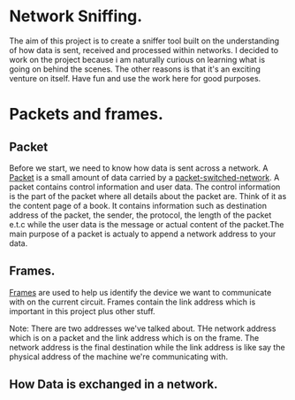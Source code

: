 # Network Sniffing.
The aim of this project is to create a sniffer tool built on the understanding of how data is sent, received and processed within networks.
I decided to work on the project because i am naturally curious on learning what is going on behind the scenes. The other reasons is that it's an exciting
venture on itself. Have fun and use the work here for good purposes.

# Packets and frames.
## Packet
Before we start, we need to know how data is sent across a network. A [Packet](https://en.wikipedia.org/wiki/Network_packet) is a small amount of data carried by a
[packet-switched-network](https://en.wikipedia.org/wiki/Packet_switching). A packet contains control information and user data. The control information is the
part of the packet where all details about the packet are. Think of it as the content page of a book. It contains information such as destination address of the
packet, the sender, the protocol, the length of the packet e.t.c while the user data is the message or actual content of the packet.The main purpose of a packet is
actualy to append a network address to your data. 

## Frames. 
[Frames](https://en.wikipedia.org/wiki/Frame_(networking)) are used to help us identify the device we want to communicate with on the current circuit. Frames contain the link address which is important in this project
plus other stuff.

Note: There are two addresses we've talked about. THe network address which is on a packet and the link address which is on the frame. The network address is the
      final destination while the link address is like say the physical address of the machine we're communicating with.
      
 ## How Data is exchanged in a network.
